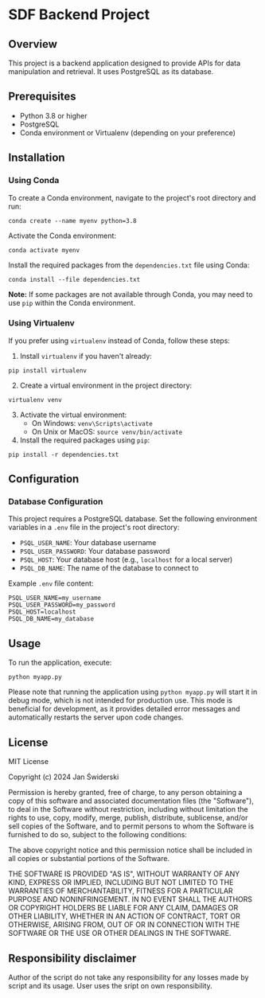 # SDF Backend Project

## Overview
This project is a backend application designed to provide APIs for data manipulation and retrieval. It uses PostgreSQL as its database.

## Prerequisites
- Python 3.8 or higher
- PostgreSQL
- Conda environment or Virtualenv (depending on your preference)

## Installation

### Using Conda
To create a Conda environment, navigate to the project's root directory and run:
```
conda create --name myenv python=3.8
```
Activate the Conda environment:
```
conda activate myenv
```
Install the required packages from the `dependencies.txt` file using Conda:
```
conda install --file dependencies.txt
```
**Note:** If some packages are not available through Conda, you may need to use `pip` within the Conda environment.

### Using Virtualenv
If you prefer using `virtualenv` instead of Conda, follow these steps:

1. Install `virtualenv` if you haven't already:
```
pip install virtualenv
```
2. Create a virtual environment in the project directory:
```
virtualenv venv
```
3. Activate the virtual environment:
   - On Windows: `venv\Scripts\activate`
   - On Unix or MacOS: `source venv/bin/activate`
4. Install the required packages using `pip`:
```
pip install -r dependencies.txt
```

## Configuration

### Database Configuration
This project requires a PostgreSQL database. Set the following environment variables in a `.env` file in the project's root directory:
- `PSQL_USER_NAME`: Your database username
- `PSQL_USER_PASSWORD`: Your database password
- `PSQL_HOST`: Your database host (e.g., `localhost` for a local server)
- `PSQL_DB_NAME`: The name of the database to connect to

Example `.env` file content:
```
PSQL_USER_NAME=my_username
PSQL_USER_PASSWORD=my_password
PSQL_HOST=localhost
PSQL_DB_NAME=my_database
```
## Usage
To run the application, execute:
```
python myapp.py
```
Please note that running the application using `python myapp.py` will start it in debug mode, which is not intended for production use. This mode is beneficial for development, as it provides detailed error messages and automatically restarts the server upon code changes.

## License
MIT License

Copyright (c) 2024 Jan Świderski

Permission is hereby granted, free of charge, to any person obtaining a copy
of this software and associated documentation files (the "Software"), to deal
in the Software without restriction, including without limitation the rights
to use, copy, modify, merge, publish, distribute, sublicense, and/or sell
copies of the Software, and to permit persons to whom the Software is
furnished to do so, subject to the following conditions:

The above copyright notice and this permission notice shall be included in all
copies or substantial portions of the Software.

THE SOFTWARE IS PROVIDED "AS IS", WITHOUT WARRANTY OF ANY KIND, EXPRESS OR
IMPLIED, INCLUDING BUT NOT LIMITED TO THE WARRANTIES OF MERCHANTABILITY,
FITNESS FOR A PARTICULAR PURPOSE AND NONINFRINGEMENT. IN NO EVENT SHALL THE
AUTHORS OR COPYRIGHT HOLDERS BE LIABLE FOR ANY CLAIM, DAMAGES OR OTHER
LIABILITY, WHETHER IN AN ACTION OF CONTRACT, TORT OR OTHERWISE, ARISING FROM,
OUT OF OR IN CONNECTION WITH THE SOFTWARE OR THE USE OR OTHER DEALINGS IN THE
SOFTWARE.

## Responsibility disclaimer
Author of the script do not take any responsibility for any losses made by script and its usage. User uses the sript on own responsibility.
